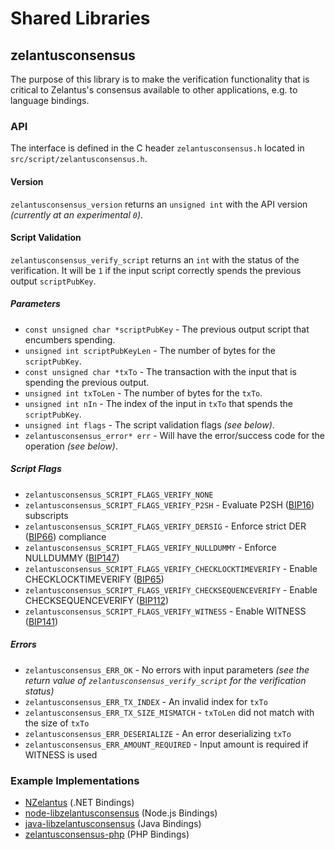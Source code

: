 Shared Libraries
================

## zelantusconsensus

The purpose of this library is to make the verification functionality that is critical to Zelantus's consensus available to other applications, e.g. to language bindings.

### API

The interface is defined in the C header `zelantusconsensus.h` located in  `src/script/zelantusconsensus.h`.

#### Version

`zelantusconsensus_version` returns an `unsigned int` with the API version *(currently at an experimental `0`)*.

#### Script Validation

`zelantusconsensus_verify_script` returns an `int` with the status of the verification. It will be `1` if the input script correctly spends the previous output `scriptPubKey`.

##### Parameters
- `const unsigned char *scriptPubKey` - The previous output script that encumbers spending.
- `unsigned int scriptPubKeyLen` - The number of bytes for the `scriptPubKey`.
- `const unsigned char *txTo` - The transaction with the input that is spending the previous output.
- `unsigned int txToLen` - The number of bytes for the `txTo`.
- `unsigned int nIn` - The index of the input in `txTo` that spends the `scriptPubKey`.
- `unsigned int flags` - The script validation flags *(see below)*.
- `zelantusconsensus_error* err` - Will have the error/success code for the operation *(see below)*.

##### Script Flags
- `zelantusconsensus_SCRIPT_FLAGS_VERIFY_NONE`
- `zelantusconsensus_SCRIPT_FLAGS_VERIFY_P2SH` - Evaluate P2SH ([BIP16](https://github.com/zelantus/bips/blob/master/bip-0016.mediawiki)) subscripts
- `zelantusconsensus_SCRIPT_FLAGS_VERIFY_DERSIG` - Enforce strict DER ([BIP66](https://github.com/zelantus/bips/blob/master/bip-0066.mediawiki)) compliance
- `zelantusconsensus_SCRIPT_FLAGS_VERIFY_NULLDUMMY` - Enforce NULLDUMMY ([BIP147](https://github.com/zelantus/bips/blob/master/bip-0147.mediawiki))
- `zelantusconsensus_SCRIPT_FLAGS_VERIFY_CHECKLOCKTIMEVERIFY` - Enable CHECKLOCKTIMEVERIFY ([BIP65](https://github.com/zelantus/bips/blob/master/bip-0065.mediawiki))
- `zelantusconsensus_SCRIPT_FLAGS_VERIFY_CHECKSEQUENCEVERIFY` - Enable CHECKSEQUENCEVERIFY ([BIP112](https://github.com/zelantus/bips/blob/master/bip-0112.mediawiki))
- `zelantusconsensus_SCRIPT_FLAGS_VERIFY_WITNESS` - Enable WITNESS ([BIP141](https://github.com/zelantus/bips/blob/master/bip-0141.mediawiki))

##### Errors
- `zelantusconsensus_ERR_OK` - No errors with input parameters *(see the return value of `zelantusconsensus_verify_script` for the verification status)*
- `zelantusconsensus_ERR_TX_INDEX` - An invalid index for `txTo`
- `zelantusconsensus_ERR_TX_SIZE_MISMATCH` - `txToLen` did not match with the size of `txTo`
- `zelantusconsensus_ERR_DESERIALIZE` - An error deserializing `txTo`
- `zelantusconsensus_ERR_AMOUNT_REQUIRED` - Input amount is required if WITNESS is used

### Example Implementations
- [NZelantus](https://github.com/NicolasDorier/NZelantus/blob/master/NZelantus/Script.cs#L814) (.NET Bindings)
- [node-libzelantusconsensus](https://github.com/bitpay/node-libzelantusconsensus) (Node.js Bindings)
- [java-libzelantusconsensus](https://github.com/dexX7/java-libzelantusconsensus) (Java Bindings)
- [zelantusconsensus-php](https://github.com/Bit-Wasp/zelantusconsensus-php) (PHP Bindings)
